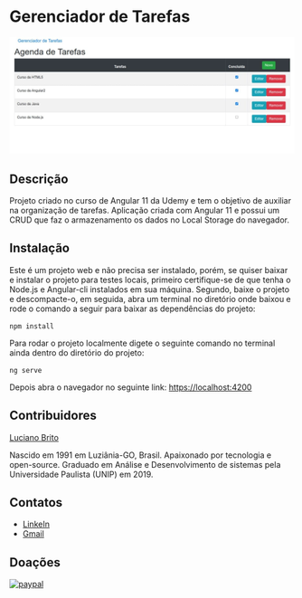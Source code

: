 # Gerenciador de Tarefas

![](./src/assets/gerenciador-de-tarefas.png)

## Descrição

Projeto criado no curso de Angular 11 da Udemy e tem o objetivo de auxiliar na organização de tarefas. Aplicação criada com Angular 11 e possui um CRUD que faz o armazenamento os dados no Local Storage do navegador.

## Instalação

Este é um projeto web e não precisa ser instalado, porém, se quiser baixar e instalar o projeto para testes locais, primeiro certifique-se de que tenha o Node.js e Angular-cli instalados em sua máquina. Segundo, baixe o projeto e descompacte-o, em seguida, abra um terminal no diretório onde baixou e rode o comando a seguir para baixar as dependências do projeto:

```
npm install
```
Para rodar o projeto localmente digete o seguinte comando no terminal ainda dentro do diretório do projeto:

```
ng serve
```

Depois abra o navegador no seguinte link: [https://localhost:4200](https://localhost:4200)


## Contribuidores

[Luciano Brito](https://github.com/LucianoAparecidoBritoGuedes/)

Nascido em 1991 em Luziânia-GO, Brasil. Apaixonado por tecnologia e open-source. Graduado em Análise e Desenvolvimento de sistemas pela Universidade Paulista (UNIP) em 2019.


## Contatos

- [LinkeIn](https://www.linkedin.com/in/luciano-brito-dev)
- [Gmail](lucianobrito.dev@gmail.com)


## Doações

[![paypal](https://www.paypalobjects.com/en_US/i/btn/btn_donateCC_LG.gif)](https://www.paypal.com/cgi-bin/webscr?cmd=_s-xclic&hosted_button_id=RXA28WZH3XF4E)
